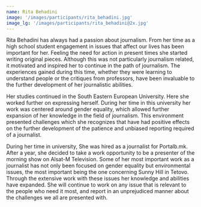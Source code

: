 ```yaml
---
name: Rita Behadini
image: '/images/participants/rita_behadini.jpg'
image_lg: '/images/participants/rita_behadini@2x.jpg'
---
```


Rita Behadini has always had a passion about journalism. From her time as a high school student engagement in issues that affect our lives has been important for her. Feeling the need for action in present times she started writing original pieces. Although this was not particularly journalism related, it motivated and inspired her to continue in the path of journalism. The experiences gained during this time, whether they were learning to understand people or the critiques from professors, have been invaluable to the further development of her journalistic abilities. 

Her studies continued in the South Eastern European University. Here she worked further on expressing herself. During her time in this university her work was centered around gender equality, which allowed further expansion of her knowledge in the field of journalism. This environment presented challenges which she recognizes that have had positive effects on the further development of the patience and unbiased reporting required of a journalist. 

During her time in university, She was hired as a journalist for Portalb.mk. After a year, she decided to take a work opportunity to be a presenter of the morning show on Alsat-M Television. Some of her most important work as a journalist has not only been focused on gender equality but environmental issues, the most important being the one concerning Sunny Hill in Tetovo. Through the extensive work with these issues her knowledge and abilities have expanded. She will continue to work on any issue that is relevant to the people who need it most, and report in an unprejudiced manner about the challenges we all are presented with. 